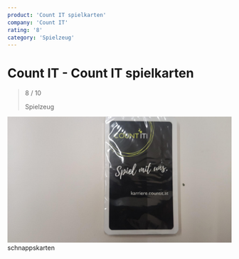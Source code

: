```yaml
---
product: 'Count IT spielkarten'
company: 'Count IT'
rating: '8'
category: 'Spielzeug'
---
```


# Count IT - Count IT spielkarten
>
> 8 / 10
>
> Spielzeug

![Count IT spielkarten](./assets/count-it-count-it-spielkarten-d7f975f7-04cb-4fa8-8981-c6b1ab301df6.jpg)
schnappskarten
